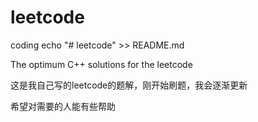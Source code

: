 # leetcode
coding
echo "# leetcode" >> README.md


The optimum C++ solutions for the leetcode

这是我自己写的leetcode的题解，刚开始刷题，我会逐渐更新

希望对需要的人能有些帮助
